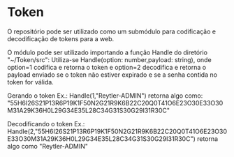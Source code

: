 # Token
O repositório pode ser utilizado como um submódulo para codificação e decodificação de tokens para a web.

O módulo pode ser utilizado importando a função Handle do diretório "~/Token/src": Utiliza-se Handle(option: number,payload: string), onde option=1 codifica e retorna o token e option=2 decodifica e retorna o payload enviado se o token não estiver expirado e se a senha contida no token for válida.

Gerando o token
Ex.: Handle(1,"Reytler-ADMIN") retorna algo como: "55H6I26S21P13R6P19K1F50N2G21R9K6B22C20Q0T41O6E23O30E33O30M31A29K36H0L29G34E35L28C34G31S30G29I31R30C"

Decodificando o token
Ex.: Handle(2,"55H6I26S21P13R6P19K1F50N2G21R9K6B22C20Q0T41O6E23O30E33O30M31A29K36H0L29G34E35L28C34G31S30G29I31R30C") retorna algo como "Reytler-ADMIN"
